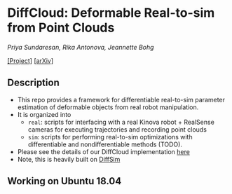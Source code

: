 # DiffCloud: Deformable Real-to-sim from Point Clouds

*Priya Sundaresan, Rika Antonova, Jeannette Bohg*

[[Project]](http://tinyurl.com/diffcloud)
[[arXiv]](https://arxiv.org/abs/2204.03139)

## Description
* This repo provides a framework for differentiable real-to-sim parameter estimation of deformable objects from real robot manipulation.
* It is organized into
  * `real`: scripts for interfacing with a real Kinova robot + RealSense cameras for executing trajectories and recording point clouds
  * `sim`: scripts for performing real-to-sim optimizations with differentiable and nondifferentiable methods (TODO).
* Please see the details of our DiffCloud implementation [here](https://github.com/priyasundaresan/diffcloud_real2sim/tree/master/sim/diffcloud)
* Note, this is heavily built on [DiffSim](https://github.com/YilingQiao/diffsim)


## Working on Ubuntu 18.04
